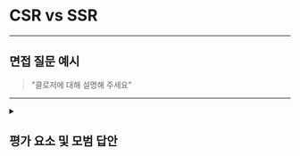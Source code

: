 # CSR vs SSR

---

## 면접 질문 예시

> "클로저에 대해 설명해 주세요”

---

<details>
  <summary><h2> 평가 요소 및 모범 답안</h2></summary>

  ### 1. 클로저의 개념
  - 포함내용
    * 클로저
      - 클로저는 함수와 그 함수가 선언될 당시의 렉시컬 환경(Lexical Environment)의 조합입니다.
      - 함수가 외부 스코프에 있는 변수에 접근할 수 있고, 그 상태를 계속 유지할 수 있는 특성을 말한다.
    * 렉시컬 환경
      - 렉시컬(Lexical): 코드가 작성된 위치 기준
      - 함수가 어디서 호출되었는지가 아니라 어디서 정의되었는지에 따라 어떤 변수에 접근할 수 있는지가 결정됨
     
  ### 2. 클로저의 작동 방식
  - 포함내용
    * 클로저의 작동 방식
      - 함수가 선언될 때, 자신이 접근하는 외부 변수들을 기억한 환경 객체를 함께 저장합니다.
      - 이 환경 객체는 함수가 외부로 반환되거나, 호출 스코프가 종료된 이후에도 GC(가비지 컬렉터)가 제거하지 않고 유지합니다.
      - 함수가 실행될 때, 현재의 실행 컨텍스트와 함께 자신의 렉시컬 환경에 따라 변수 참조를 해결합니다.
   
  ### 3. 클로저가 중요한 이유
  - 포함내용
    * 상태 유지
      - 클로저를 사용하면 함수가 외부 변수의 상태를 기억하고 지속적으로 사용할 수 있어, 카운터, 플래그 등 상태 기반 로직 구현이 가능해집니다.
    * 데이터 은닉 (private 변수)
      - 외부에서는 직접 접근할 수 없는 변수를 함수 내부에 숨기고, 특정 인터페이스만 공개하여 접근을 제어할 수 있습니다.
    * 콜백 및 비동기 처리에 유리
      - setTimeout, 이벤트 핸들러, Promise 등의 비동기 로직에서, 클로저는 실행 시점에 필요한 값을 안전하게 유지할 수 있도록 해줍니다.
  
  ### 4. 모범 답안 예시

  > 클로저는 함수와 그 함수가 선언될 당시의 렉시컬 환경의 조합을 의미합니다.<br />
  > 함수가 자신이 선언된 위치의 외부 변수에 접근할 수 있고, 그 상태를 계속 기억하며 유지할 수 있는 특징이 클로저입니다.<br />
  > 자바스크립트는 렉시컬 스코프를 따르기 때문에, 함수는 어디서 호출되었는지가 아니라 어디서 정의되었는지에 따라 참조 가능한 변수가 결정됩니다.<br />
  > 이 구조 덕분에 클로저는 외부 함수의 변수를 내부 함수가 계속 사용할 수 있게 만듭니다.<br />
  > 클로저는 상태를 유지하거나, 외부에서 접근할 수 없는 값을 함수 내부에 숨겨 데이터 은닉을 구현하는 데 사용되며, 비동기 처리나 이벤트 핸들러에서 특정 값을 안전하게 유지할 때도 유용합니다.<br />
  
</details>
